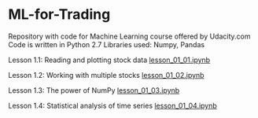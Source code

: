 # ML-for-Trading
Repository with code for Machine Learning course offered by Udacity.com
Code is written in Python 2.7
Libraries used: Numpy, Pandas

Lesson 1.1: Reading and plotting stock data
[lesson_01_01.ipynb](https://github.com/StanislawAbyszkin/ML-for-Trading/blob/master/lesson_01_01.ipynb)

Lesson 1.2: Working with multiple stocks
[lesson_01_02.ipynb](https://github.com/StanislawAbyszkin/ML-for-Trading/blob/master/lesson_01_02.ipynb)

Lesson 1.3: The power of NumPy
[lesson_01_03.ipynb](https://github.com/StanislawAbyszkin/ML-for-Trading/blob/master/lesson_01_03.ipynb)

Lesson 1.4: Statistical analysis of time series
[lesson_01_04.ipynb](https://github.com/StanislawAbyszkin/ML-for-Trading/blob/master/lesson_01_04.ipynb)
